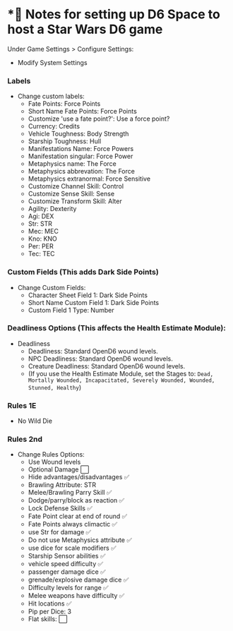 

# \*📝 Notes for setting up D6 Space to host a Star Wars D6 game 


Under Game Settings > Configure Settings:
- Modify System Settings

### Labels
   - Change custom labels:
      - Fate Points: Force Points
      - Short Name Fate Points: Force Points
      - Customize 'use a fate point?': Use a force point?
      - Currency: Credits
      - Vehicle Toughness: Body Strength
      - Starship Toughness: Hull
      - Manifestations Name: Force Powers
      - Manifestation singular: Force Power
      - Metaphysics name: The Force
      - Metaphysics abbrevation: The Force
      - Metaphysics extranormal: Force Sensitive
      - Customize Channel Skill: Control
      - Customize Sense Skill: Sense
      - Customize Transform Skill: Alter
      - Agility: Dexterity
      - Agi: DEX
      - Str: STR
      - Mec: MEC
      - Kno: KNO
      - Per: PER
      - Tec: TEC
 
 ### Custom Fields (This adds Dark Side Points)
   - Change Custom Fields:
      - Character Sheet Field 1: Dark Side Points
      - Short Name Custom Field 1: Dark Side Points
      - Custom Field 1 Type: Number

### Deadliness Options (This affects the Health Estimate Module):
   - Deadliness
      - Deadliness: Standard OpenD6 wound levels.
      - NPC Deadliness: Standard OpenD6 wound levels.
      - Creature Deadliness: Standard OpenD6 wound levels.
      - (If you use the Health Estimate Module, set the Stages to: `Dead, Mortally Wounded, Incapacitated, Severely Wounded, Wounded, Stunned, Healthy`)

### Rules 1E
   - No Wild Die

### Rules 2nd
   - Change Rules Options:
      - Use Wound levels
      - Optional Damage :white_large_square:
      - Hide advantages/disadvantages :white_check_mark:
      - Brawling Attribute: STR
      - Melee/Brawling Parry Skill :white_check_mark:
      - Dodge/parry/block as reaction :white_check_mark:
      - Lock Defense Skills :white_check_mark:
      - Fate Point clear at end of round :white_check_mark:
      - Fate Points always climactic :white_check_mark:
      - use Str for damage :white_check_mark:
      - Do not use Metaphysics attribute :white_check_mark:
      - use dice for scale modifiers :white_check_mark:
      - Starship Sensor abilities :white_check_mark:
      - vehicle speed difficulty :white_check_mark:
      - passenger damage dice :white_check_mark:
      - grenade/explosive damage dice :white_check_mark:
      - Difficulty levels for range :white_check_mark:
      - Melee weapons have difficulty :white_check_mark:
      - Hit locations :white_check_mark:
      - Pip per Dice: 3
      - Flat skills: :white_large_square:

